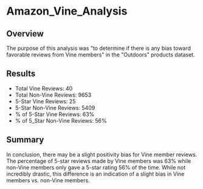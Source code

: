 # Amazon_Vine_Analysis

## Overview
The purpose of this analysis was "to determine if there is any bias toward favorable reviews from Vine members" in the "Outdoors" products dataset.

## Results
- Total Vine Reviews: 40
- Total Non-Vine Reviews: 9653
- 5-Star Vine Reviews: 25
- 5-Star Non-Vine Reviews: 5409
- % of 5-Star Vine Reviews: 63%
- % of 5_Star Non-Vine Reviews: 56%

## Summary
In conclusion, there may be a slight positivity bias for Vine member reviews. The percentage of 5-star reviews made by Vine members was 63% while non-Vine members only gave a 5-star rating 56% of the time. While not incredibly drastic, this difference is an indication of a slight bias in Vine members vs. non-Vine members. 
